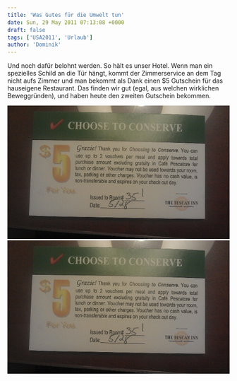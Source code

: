 ```yaml
---
title: 'Was Gutes für die Umwelt tun'
date: Sun, 29 May 2011 07:13:08 +0000
draft: false
tags: ['USA2011', 'Urlaub']
author: 'Dominik'
---
```


Und noch dafür belohnt werden. So hält es unser Hotel. Wenn man ein spezielles Schild an die Tür hängt, kommt der Zimmerservice an dem Tag nicht aufs Zimmer und man bekommt als Dank einen $5 Gutschein für das hauseigene Restaurant. Das finden wir gut (egal, aus welchen wirklichen Beweggründen), und haben heute den zweiten Gutschein bekommen.

![-1147916155](/urlaub11to15-images/11/1147916155-scaled10004.jpg?w=300)
![-11479161550](/urlaub11to15-images/11/11479161550-scaled10002.jpg?w=300)